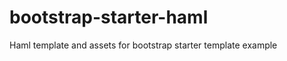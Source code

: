 bootstrap-starter-haml
======================

Haml template and assets for bootstrap starter template example